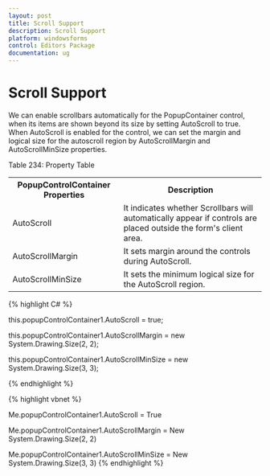 ```yaml
---
layout: post
title: Scroll Support
description: Scroll Support
platform: windowsforms
control: Editors Package
documentation: ug
---
```



# Scroll Support

We can enable scrollbars automatically for the PopupContainer control, when its items are shown beyond its size by setting AutoScroll to true. When AutoScroll is enabled for the control, we can set the margin and logical size for the autoscroll region by AutoScrollMargin and AutoScrollMinSize properties.

Table 234: Property Table

<table>
<tr>
<th>
PopupControlContainer  Properties</th><th>
Description</th></tr>
<tr>
<td>
AutoScroll</td><td>
It indicates whether Scrollbars will automatically appear if  controls are placed outside the form's client area.</td></tr>
<tr>
<td>
AutoScrollMargin</td><td>
It sets margin around the controls during AutoScroll.</td></tr>
<tr>
<td>
AutoScrollMinSize</td><td>
It sets the minimum logical size for the AutoScroll region.</td></tr>
</table>




{% highlight C# %}


this.popupControlContainer1.AutoScroll = true;

this.popupControlContainer1.AutoScrollMargin = new System.Drawing.Size(2, 2);

this.popupControlContainer1.AutoScrollMinSize = new System.Drawing.Size(3, 3);

{% endhighlight %}




{% highlight vbnet %}


Me.popupControlContainer1.AutoScroll = True

Me.popupControlContainer1.AutoScrollMargin = New System.Drawing.Size(2, 2)

Me.popupControlContainer1.AutoScrollMinSize = New System.Drawing.Size(3, 3)
{% endhighlight %}